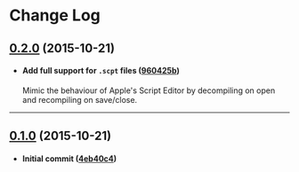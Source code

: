 # Change Log

## [0.2.0](https://github.com/danielbayley/atom-language-javascript-jxa/tree/v0.2.0) (2015-10-21)  

+ #### Add full support for `.scpt` files ([960425b](https://github.com/danielbayley/atom-language-javascript-jxa/commit/960425b))

  Mimic the behaviour of Apple's Script Editor by decompiling on open and recompiling on save/close.

---

## [0.1.0](https://github.com/danielbayley/atom-language-javascript-jxa/tree/v0.1.0) (2015-10-21)  

+ #### Initial commit ([4eb40c4](https://github.com/danielbayley/atom-language-javascript-jxa/commit/4eb40c4))

  #
